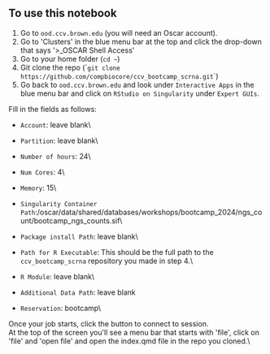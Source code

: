 ## To use this notebook

1.  Go to `ood.ccv.brown.edu` (you will need an Oscar account).
2.  Go to 'Clusters' in the blue menu bar at the top and click the drop-down that says '\>\_OSCAR Shell Access'
3.  Go to your home folder (`cd ~`)
4.  Git clone the repo (\``git clone https://github.com/compbiocore/ccv_bootcamp_scrna.git`\`)
5.  Go back to `ood.ccv.brown.edu` and look under `Interactive Apps` in the blue menu bar and click on `RStudio on Singularity` under `Expert GUIs`.

Fill in the fields as follows:

-   `Account`: leave blank\

-   `Partition`: leave blank\

-   `Number of hours`: 24\

-   `Num Cores`: 4\

-   `Memory`: 15\

-   `Singularity Container Path`:/oscar/data/shared/databases/workshops/bootcamp_2024/ngs_count/bootcamp_ngs_counts.sif\

-   `Package install Path`: leave blank\

-   `Path for R Executable`: This should be the full path to the `ccv_bootcamp_scrna` repository you made in step 4.\

-   `R Module`: leave blank\

-   `Additional Data Path`: leave blank

-   `Reservation`: bootcamp\

Once your job starts, click the button to connect to session.\
At the top of the screen you'll see a menu bar that starts with 'file', click on 'file' and 'open file' and open the index.qmd file in the repo you cloned.\
